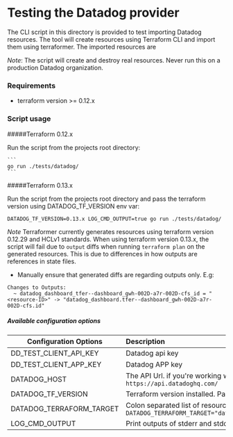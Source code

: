 # Testing the Datadog provider 

The CLI script in this directory is provided to test importing Datadog resources. The tool will create resources using Terraform CLI and import them using terraformer. The imported resources are 

_Note_: The script will create and destroy real resources. Never run this on a production Datadog organization.

### Requirements 
* terraform version >= 0.12.x

### Script usage

#####Terraform 0.12.x

   Run the script from the projects root directory:
    
    ```
    go run ./tests/datadog/
    ``` 

#####Terraform 0.13.x

   Run the script from the projects root directory and pass the terraform version using DATADOG_TF_VERSION env var:

   ```
   DATADOG_TF_VERSION=0.13.x LOG_CMD_OUTPUT=true go run ./tests/datadog/
   ```
   _Note_ Terraformer currently generates resources using terraform version 0.12.29 and HCLv1 standards. When using terraform version 0.13.x, the script will fail due to `output` diffs when running `terraform plan` on the generated resources. This is due to differences in how outputs are references in state files.
   
   - Manually ensure that generated diffs are regarding outputs only. E.g:
   
   ```
   Changes to Outputs:
     ~ datadog_dashboard_tfer--dashboard_gwh-002D-a7r-002D-cfs_id = "<resource-ID>" -> "datadog_dashboard.tfer--dashboard_gwh-002D-a7r-002D-cfs.id"
   ```

##### Available configuration options

| Configuration Options     | Description        |
| -------------             |:-------------      |
| DD_TEST_CLIENT_API_KEY    | Datadog api key      |
| DD_TEST_CLIENT_APP_KEY    | Datadog APP key      |
| DATADOG_HOST              | The API Url. if you're working with "EU" version of Datadog, use `https://api.datadoghq.eu/`. Default: `https://api.datadoghq.com/`      |
| DATADOG_TF_VERSION        | Terraform version installed. Pass the terraform version number if using Terraform version >= 0.13.x      |
| DATADOG_TERRAFORM_TARGET    | Colon separated list of resource addresses to [target](https://www.terraform.io/docs/commands/plan.html#resource-targeting). Example: `DATADOG_TERRAFORM_TARGET="datadog_dashboard.free_dashboard_example:datadog_monitor.monitor_example"`      |
| LOG_CMD_OUTPUT    | Print outputs of stderr and stdout from `terraform` commands. Default `false`      |

